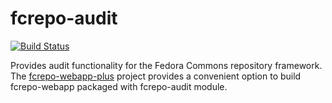 fcrepo-audit
============

[![Build Status](https://travis-ci.org/fcrepo4-exts/fcrepo-audit.png?branch=master)](https://travis-ci.org/fcrepo4-exts/fcrepo-audit)


Provides audit functionality for the Fedora Commons repository framework. The [fcrepo-webapp-plus](https://github.com/fcrepo4-exts/fcrepo-webapp-plus) project provides a convenient option to build fcrepo-webapp packaged with fcrepo-audit module.
